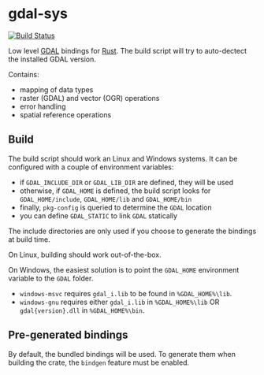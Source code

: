 # gdal-sys

[![Build Status](https://travis-ci.org/georust/gdal.png?branch=master)](https://travis-ci.org/georust/gdal)

Low level [GDAL](http://gdal.org/) bindings for [Rust](http://www.rust-lang.org/).
The build script will try to auto-dectect the installed GDAL version.

Contains:

* mapping of data types
* raster (GDAL) and vector (OGR) operations
* error handling
* spatial reference operations

## Build

The build script should work an Linux and Windows systems. It can be configured with a couple of environment variables:

* if `GDAL_INCLUDE_DIR` or `GDAL_LIB_DIR` are defined, they will be used
* otherwise, if `GDAL_HOME` is defined, the build script looks for `GDAL_HOME/include`, `GDAL_HOME/lib` and `GDAL_HOME/bin`
* finally, `pkg-config` is queried to determine the `GDAL` location
* you can define `GDAL_STATIC` to link `GDAL` statically

The include directories are only used if you choose to generate the bindings at build time.

On Linux, building should work out-of-the-box.

On Windows, the easiest solution is to point the `GDAL_HOME` environment variable to the `GDAL` folder.

* `windows-msvc` requires `gdal_i.lib` to be found in `%GDAL_HOME%\lib`.
* `windows-gnu` requires either `gdal_i.lib` in `%GDAL_HOME%\lib` OR `gdal{version}.dll` in `%GDAL_HOME%\bin`.

## Pre-generated bindings

By default, the bundled bindings will be used. To generate them when building the crate, the `bindgen` feature must be enabled.
